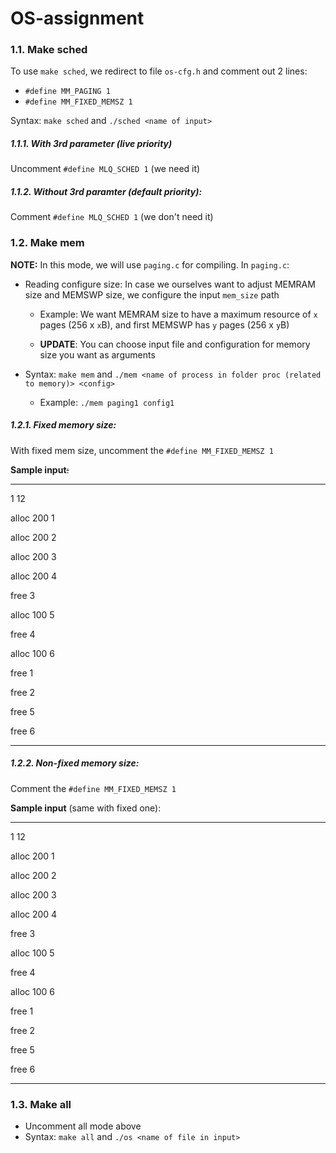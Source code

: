 # OS-assignment

### 1.1. Make sched 
To use `make sched`, we redirect to file `os-cfg.h` and comment out 2 lines:
- `#define MM_PAGING 1`
- `#define MM_FIXED_MEMSZ 1`

Syntax: `make sched` and `./sched <name of input>`
##### 1.1.1. With 3rd parameter (live priority)

Uncomment `#define MLQ_SCHED 1` (we need it)

##### 1.1.2. Without 3rd paramter (default priority):
Comment `#define MLQ_SCHED 1` (we don't need it)

### 1.2. Make mem

**NOTE:** In this mode, we will use `paging.c` for compiling. In `paging.c`:

- Reading configure size: In case we ourselves want to adjust MEMRAM size and MEMSWP size, we configure the input `mem_size` path
    
    - Example: We want MEMRAM size to have a maximum resource of `x` pages (256 x `x`B), and first MEMSWP has `y` pages (256 x `y`B)
   
   - **UPDATE**: You can choose input file and configuration for memory size you want as arguments

- Syntax: `make mem` and `./mem <name of process in folder proc (related to memory)> <config>`

    - Example: `./mem paging1 config1`
##### 1.2.1. Fixed memory size:

With fixed mem size, uncomment the `#define MM_FIXED_MEMSZ 1`

__Sample input__~~:~~

---

1 12

alloc 200 1

alloc 200 2

alloc 200 3

alloc 200 4

free 3

alloc 100 5

free 4

alloc 100 6

free 1

free 2

free 5

free 6

---

##### 1.2.2. Non-fixed memory size:

Comment the `#define MM_FIXED_MEMSZ 1`

__Sample input__ (same with fixed one):

---

1 12

alloc 200 1

alloc 200 2

alloc 200 3

alloc 200 4

free 3

alloc 100 5

free 4

alloc 100 6

free 1

free 2

free 5

free 6

---

### 1.3. Make all

- Uncomment all mode above
- Syntax: `make all` and `./os <name of file in input>`
